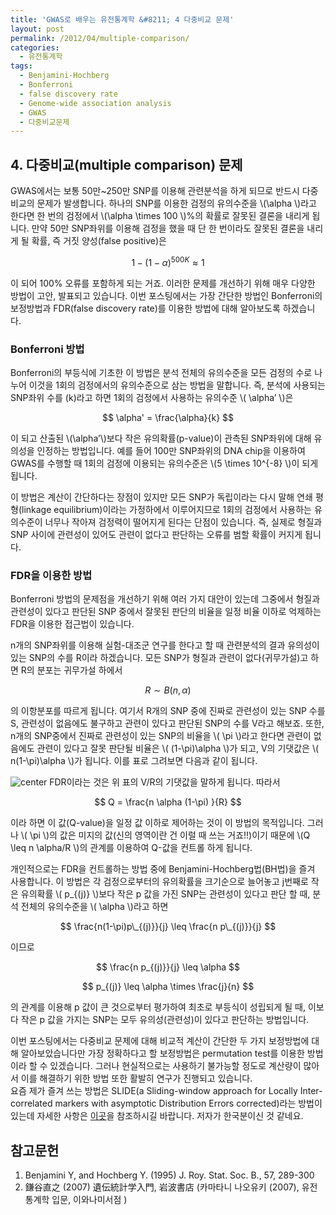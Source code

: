 ```yaml
---
title: 'GWAS로 배우는 유전통계학 &#8211; 4 다중비교 문제'
layout: post
permalink: /2012/04/multiple-comparison/
categories:
  - 유전통계학
tags:
  - Benjamini-Hochberg
  - Bonferroni
  - false discovery rate
  - Genome-wide association analysis
  - GWAS
  - 다중비교문제
---
```

## 4. 다중비교(multiple comparison) 문제

GWAS에서는 보통 50만~250만 SNP를 이용해 관련분석을 하게 되므로 반드시 다중비교의 문제가 발생합니다. 하나의 SNP를 이용한 검정의 유의수준을 \\(\alpha \\)라고 한다면 한 번의 검정에서 \\(\alpha \times 100 \\)%의 확률로 잘못된 결론을 내리게 됩니다. 만약 50만 SNP좌위를 이용해 검정을 했을 때 단 한 번이라도 잘못된 결론을 내리게 될 확률, 즉 거짓 양성(false positive)은  

$$
1-(1-\alpha)^{500K} \approx 1  
$$

이 되어 100% 오류를 포함하게 되는 거죠. 이러한 문제를 개선하기 위해 매우 다양한 방법이 고안, 발표되고 있습니다. 이번 포스팅에서는 가장 간단한 방법인 Bonferroni의 보정방법과 FDR(false discovery rate)를 이용한 방법에 대해 알아보도록 하겠습니다.  

### Bonferroni 방법

Bonferroni의 부등식에 기초한 이 방법은 분석 전체의 유의수준을 모든 검정의 수로 나누어 이것을 1회의 검정에서의 유의수준으로 삼는 방법을 말합니다. 즉, 분석에 사용되는 SNP좌위 수를 \(k\)라고 하면 1회의 검정에서 사용하는 유의수준 \\( \alpha&#8217; \\)은  

$$  
\alpha' = \frac{\alpha}{k}  
$$  

이 되고 산출된 \\(\alpha&#8217;\\)보다 작은 유의확률(p-value)이 관측된 SNP좌위에 대해 유의성을 인정하는 방법입니다. 예를 들어 100만 SNP좌위의 DNA chip을 이용하여 GWAS를 수행할 때 1회의 검정에 이용되는 유의수준은 \\(5 \times 10^{-8} \\)이 되게 됩니다.

이 방법은 계산이 간단하다는 장점이 있지만 모든 SNP가 독립이라는 다시 말해 연쇄 평형(linkage equilibrium)이라는 가정하에서 이루어지므로 1회의 검정에서 사용하는 유의수준이 너무나 작아져 검정력이 떨어지게 된다는 단점이 있습니다. 즉, 실제로 형질과 SNP 사이에 관련성이 있어도 관련이 없다고 판단하는 오류를 범할 확률이 커지게 됩니다.

### FDR을 이용한 방법

Bonferroni 방법의 문제점을 개선하기 위해 여러 가지 대안이 있는데 그중에서 형질과 관련성이 있다고 판단된 SNP 중에서 잘못된 판단의 비율을 일정 비율 이하로 억제하는 FDR을 이용한 접근법이 있습니다.

n개의 SNP좌위를 이용해 실험-대조군 연구를 한다고 할 때 관련분석의 결과 유의성이 있는 SNP의 수를 R이라 하겠습니다. 모든 SNP가 형질과 관련이 없다(귀무가설)고 하면 R의 분포는 귀무가설 하에서  

$$  
R \sim B(n,\alpha)  
$$  

의 이항분포를 따르게 됩니다. 여기서 R개의 SNP 중에 진짜로 관련성이 있는 SNP 수를 S, 관련성이 없음에도 불구하고 관련이 있다고 판단된 SNP의 수를 V라고 해보죠. 또한, n개의 SNP중에서 진짜로 관련성이 있는 SNP의 비율을 \\( \pi \\)라고 한다면 관련이 없음에도 관련이 있다고 잘못 판단될 비율은 \\( (1-\pi)\alpha \\)가 되고, V의 기댓값은 \\( n(1-\pi)\alpha \\)가 됩니다. 이를 표로 그려보면 다음과 같이 됩니다.

![center](http://i2.wp.com/farm4.staticflickr.com/3771/9198688743_ee7b47004c_o.jpg)
FDR이라는 것은 위 표의 V/R의 기댓값을 말하게 됩니다. 따라서  

$$
Q = \frac{n \alpha (1-\pi) }{R}  
$$  

이라 하면 이 값(Q-value)을 일정 값 이하로 제어하는 것이 이 방법의 목적입니다. 그러나 \\( \pi \\)의 값은 미지의 값(신의 영역이란 건 이럴 때 쓰는 거죠!!)이기 때문에 \\(Q \leq n \alpha/R \\)의 관계를 이용하여 Q-값을 컨트롤 하게 됩니다.

개인적으로는 FDR을 컨트롤하는 방법 중에 Benjamini-Hochberg법(BH법)을 즐겨 사용합니다. 이 방법은 각 검정으로부터의 유의확률을 크기순으로 늘어놓고 j번째로 작은 유의확률 \\( p_{(j)} \\)보다 작은 p 값을 가진 SNP는 관련성이 있다고 판단 할 때, 분석 전체의 유의수준을 \\( \alpha \\)라고 하면  

$$  
\frac{n(1-\pi)p\_{(j)}}{j} \leq \frac{n p\_{(j)}}{j}  
$$  

이므로  

$$  
\frac{n p_{(j)}}{j} \leq \alpha  
$$

$$  
p_{(j)} \leq \alpha \times \frac{j}{n}  
$$  

의 관계를 이용해 p 값이 큰 것으로부터 평가하여 최초로 부등식이 성립되게 될 때, 이보다 작은 p 값을 가지는 SNP는 모두 유의성(관련성)이 있다고 판단하는 방법입니다.

이번 포스팅에서는 다중비교 문제에 대해 비교적 계산이 간단한 두 가지 보정방법에 대해 알아보았습니다만 가장 정확하다고 할 보정방법은 permutation test를 이용한 방법이라 할 수 있겠습니다. 그러나 현실적으로는 사용하기 불가능할 정도로 계산량이 많아서 이를 해결하기 위한 방법 또한 활발히 연구가 진행되고 있습니다.  
요즘 제가 즐겨 쓰는 방법은 SLIDE(a Sliding-window approach for Locally Inter-correlated markers with asymptotic Distribution Errors corrected)라는 방법이 있는데 자세한 사항은 [이곳][1]을 참조하시길 바랍니다. 저자가 한국분이신 것 같네요.

## 참고문헌

1.  Benjamini Y, and Hochberg Y. (1995) J. Roy. Stat. Soc. B., 57, 289-300
2.  鎌谷直之 (2007) 遺伝統計学入門, 岩波書店 (카마타니 나오유키 (2007), 유전통계학 입문, 이와나미서점 )

 [1]: http://slide.cs.ucla.edu/